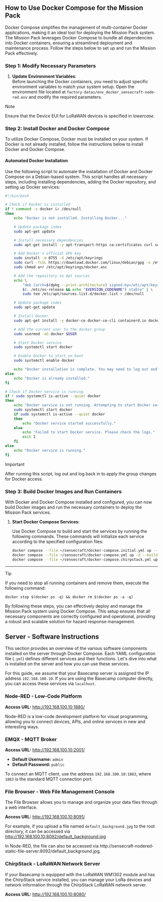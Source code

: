 ## How to Use Docker Compose for the Mission Pack

Docker Compose simplifies the management of multi-container Docker applications, making it an ideal tool for deploying the Mission Pack system. The Mission Pack leverages Docker Compose to bundle all dependencies into Docker containers, ensuring a streamlined deployment and maintenance process. Follow the steps below to set up and run the Mission Pack effectively.

### Step 1: Modify Necessary Parameters

1. **Update Environment Variables**:  
   Before launching the Docker containers, you need to adjust specific environment variables to match your system setup. Open the environment file located at `factory-datas/env_docker_sensecraft-node-red.env` and modify the required parameters.

> [!NOTE]
> Ensure that the Device EUI for LoRaWAN devices is specified in *lowercase*.

### Step 2: Install Docker and Docker Compose

To utilize Docker Compose, Docker must be installed on your system. If Docker is not already installed, follow the instructions below to install Docker and Docker Compose.

#### Automated Docker Installation

Use the following script to automate the installation of Docker and Docker Compose on a Debian-based system. This script handles all necessary steps, including installing dependencies, adding the Docker repository, and setting up Docker services:

```bash
#!/bin/bash

# Check if Docker is installed
if ! command -v docker &> /dev/null
then
    echo "Docker is not installed. Installing Docker..."

    # Update package index
    sudo apt-get update

    # Install necessary dependencies
    sudo apt-get install -y apt-transport-https ca-certificates curl software-properties-common

    # Add Docker's official GPG key
    sudo install -m 0755 -d /etc/apt/keyrings
    sudo curl -fsSL https://download.docker.com/linux/debian/gpg -o /etc/apt/keyrings/docker.asc
    sudo chmod a+r /etc/apt/keyrings/docker.asc

    # Add the repository to Apt sources
    echo \
        "deb [arch=$(dpkg --print-architecture) signed-by=/etc/apt/keyrings/docker.asc] https://download.docker.com/linux/debian \
        $(. /etc/os-release && echo "$VERSION_CODENAME") stable" | \
        sudo tee /etc/apt/sources.list.d/docker.list > /dev/null

    # Update package index
    sudo apt-get update

    # Install Docker
    sudo apt-get install -y docker-ce docker-ce-cli containerd.io docker-buildx-plugin docker-compose-plugin

    # Add the current user to the docker group
    sudo usermod -aG docker $USER

    # Start Docker service
    sudo systemctl start docker

    # Enable Docker to start on boot
    sudo systemctl enable docker

    echo "Docker installation is complete. You may need to log out and log back in for the group changes to take effect."
else
    echo "Docker is already installed."
fi

# Check if Docker service is running
if ! sudo systemctl is-active --quiet docker
then
    echo "Docker service is not running. Attempting to start Docker service..."
    sudo systemctl start docker
    if sudo systemctl is-active --quiet docker
    then
        echo "Docker service started successfully."
    else
        echo "Failed to start Docker service. Please check the logs."
        exit 1
    fi
else
    echo "Docker service is running."
fi
```
> [!IMPORTANT]  
> After running this script, log out and log back in to apply the group changes for Docker access.

### Step 3: Build Docker Images and Run Containers

With Docker and Docker Compose installed and configured, you can now build Docker images and run the necessary containers to deploy the Mission Pack services.

1. **Start Docker Compose Services**:

   Use Docker Compose to build and start the services by running the following commands. These commands will initialize each service according to the specified configuration files:

   ```sh
   docker compose --file ~/sensecraft/docker-compose.initial.yml up --build
   docker compose --file ~/sensecraft/docker-compose.yml up -d --build
   docker compose --file ~/sensecraft/docker-compose.chirpstack.yml up -d --build
   ```

---

> [!TIP] 
> If you need to stop all running containers and remove them, execute the following command:
> ```shell
> docker stop $(docker ps -q) && docker rm $(docker ps -a -q)
> ```


By following these steps, you can effectively deploy and manage the Mission Pack system using Docker Compose. This setup ensures that all necessary components are correctly configured and operational, providing a robust and scalable solution for hazard response management.

## Server - Software Instructions

This section provides an overview of the various software components installed on the server through Docker Compose. Each YAML configuration file (`.yml`) defines different services and their functions. Let's dive into what is installed on the server and how you can use these services.

For this guide, we assume that your Basecamp server is assigned the IP address `192.168.100.10`. If you are using the Basecamp computer directly, you can access these services via `localhost`.

### Node-RED - Low-Code Platform

**Access URL:** http://192.168.100.10:1880/

Node-RED is a low-code development platform for visual programming, allowing you to connect devices, APIs, and online services in new and interesting ways.

### EMQX - MQTT Broker

**Access URL:** http://192.168.100.10:2001/

- **Default Username:** `admin`
- **Default Password:** `public`

To connect an MQTT client, use the address `192.168.100.10:1883`, where `1883` is the standard MQTT connection port.

### File Browser - Web File Management Console

The File Browser allows you to manage and organize your data files through a web interface.

**Access URL:** http://192.168.100.10:8091/

For example, if you upload a file named `default_background.jpg` to the root directory, it can be accessed via http://192.168.100.10:8092/default_background.jpg

In Node-RED, the file can also be accessed via http://sensecraft-nodered-static-file-server:8092/default_background.jpg.

### ChirpStack - LoRaWAN Network Server

If your Basecamp is equipped with the LoRaWAN WM1302 module and has the ChirpStack service installed, you can manage your LoRa devices and network information through the ChirpStack LoRaWAN network server.

**Access URL:** http://192.168.100.10:8080/
